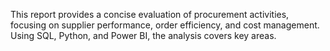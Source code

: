 This report provides a concise evaluation of procurement activities, focusing on supplier performance, order efficiency, and cost management. Using SQL, Python, and Power BI, the analysis covers key areas.
